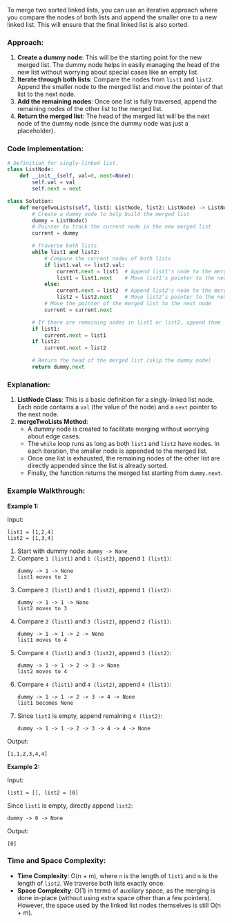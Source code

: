 To merge two sorted linked lists, you can use an iterative approach where you compare the nodes of both lists and append the smaller one to a new linked list. This will ensure that the final linked list is also sorted.

### Approach:

1. **Create a dummy node**: This will be the starting point for the new merged list. The dummy node helps in easily managing the head of the new list without worrying about special cases like an empty list.
2. **Iterate through both lists**: Compare the nodes from `list1` and `list2`. Append the smaller node to the merged list and move the pointer of that list to the next node.
3. **Add the remaining nodes**: Once one list is fully traversed, append the remaining nodes of the other list to the merged list.
4. **Return the merged list**: The head of the merged list will be the next node of the dummy node (since the dummy node was just a placeholder).

### Code Implementation:

```python
# Definition for singly-linked list.
class ListNode:
    def __init__(self, val=0, next=None):
        self.val = val
        self.next = next

class Solution:
    def mergeTwoLists(self, list1: ListNode, list2: ListNode) -> ListNode:
        # Create a dummy node to help build the merged list
        dummy = ListNode()
        # Pointer to track the current node in the new merged list
        current = dummy

        # Traverse both lists
        while list1 and list2:
            # Compare the current nodes of both lists
            if list1.val <= list2.val:
                current.next = list1  # Append list1's node to the merged list
                list1 = list1.next    # Move list1's pointer to the next node
            else:
                current.next = list2  # Append list2's node to the merged list
                list2 = list2.next    # Move list2's pointer to the next node
            # Move the pointer of the merged list to the next node
            current = current.next

        # If there are remaining nodes in list1 or list2, append them
        if list1:
            current.next = list1
        if list2:
            current.next = list2

        # Return the head of the merged list (skip the dummy node)
        return dummy.next
```

### Explanation:

1. **ListNode Class**: This is a basic definition for a singly-linked list node. Each node contains a `val` (the value of the node) and a `next` pointer to the next node.
2. **mergeTwoLists Method**:
   - A dummy node is created to facilitate merging without worrying about edge cases.
   - The `while` loop runs as long as both `list1` and `list2` have nodes. In each iteration, the smaller node is appended to the merged list.
   - Once one list is exhausted, the remaining nodes of the other list are directly appended since the list is already sorted.
   - Finally, the function returns the merged list starting from `dummy.next`.

### Example Walkthrough:

**Example 1:**

Input:
```
list1 = [1,2,4]
list2 = [1,3,4]
```

1. Start with dummy node: `dummy -> None`
2. Compare `1 (list1)` and `1 (list2)`, append `1 (list1)`:
   ```
   dummy -> 1 -> None
   list1 moves to 2
   ```
3. Compare `2 (list1)` and `1 (list2)`, append `1 (list2)`:
   ```
   dummy -> 1 -> 1 -> None
   list2 moves to 3
   ```
4. Compare `2 (list1)` and `3 (list2)`, append `2 (list1)`:
   ```
   dummy -> 1 -> 1 -> 2 -> None
   list1 moves to 4
   ```
5. Compare `4 (list1)` and `3 (list2)`, append `3 (list2)`:
   ```
   dummy -> 1 -> 1 -> 2 -> 3 -> None
   list2 moves to 4
   ```
6. Compare `4 (list1)` and `4 (list2)`, append `4 (list1)`:
   ```
   dummy -> 1 -> 1 -> 2 -> 3 -> 4 -> None
   list1 becomes None
   ```
7. Since `list1` is empty, append remaining `4 (list2)`:
   ```
   dummy -> 1 -> 1 -> 2 -> 3 -> 4 -> 4 -> None
   ```

Output:
```
[1,1,2,3,4,4]
```

**Example 2:**

Input:
```
list1 = [], list2 = [0]
```

Since `list1` is empty, directly append `list2`:
```
dummy -> 0 -> None
```

Output:
```
[0]
```

### Time and Space Complexity:

- **Time Complexity**: O(n + m), where `n` is the length of `list1` and `m` is the length of `list2`. We traverse both lists exactly once.
- **Space Complexity**: O(1) in terms of auxiliary space, as the merging is done in-place (without using extra space other than a few pointers). However, the space used by the linked list nodes themselves is still O(n + m).
